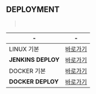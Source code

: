 DEPLOYMENT
---
> <br>

|-|-|
|-|-|
|LINUX 기본|[바로가기](DOCUMENT/01_)|
|**JENKINS DEPLOY**|[바로가기](DOCUMENT/03_)|
|DOCKER 기본|[바로가기](DOCUMENT/02_)|
|**DOCKER DEPLOY**|[바로가기](DOCUMENT/04_)|



